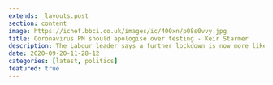 ```yaml
---
extends: _layouts.post
section: content
image: https://ichef.bbci.co.uk/images/ic/400xn/p08s0vvy.jpg 
title: Coronavirus PM should apologise over testing - Keir Starmer 
description: The Labour leader says a further lockdown is now more likely because of the near-collapse of testing. 
date: 2020-09-20-11-28-12 
categories: [latest, politics] 
featured: true 
--- 
```

